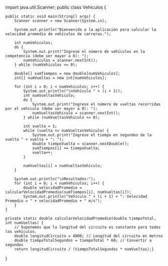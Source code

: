 import java.util.Scanner;
public class Vehiculos {

    public static void main(String[] args) {
        Scanner scanner = new Scanner(System.in);

        System.out.println("Bienvenido a la aplicación para calcular la velocidad promedio de vehículos de carreras.");

        int numVehiculos;
        do {
            System.out.print("Ingrese el número de vehículos en la competencia (debe ser mayor a 0): ");
            numVehiculos = scanner.nextInt();
        } while (numVehiculos <= 0);

        double[] sumTiempos = new double[numVehiculos];
        int[] numVueltas = new int[numVehiculos];

        for (int i = 0; i < numVehiculos; i++) {
            System.out.println("\nVehículo " + (i + 1));
            int numVueltasVehiculo;
            do {
                System.out.print("Ingrese el número de vueltas recorridas por el vehículo (debe ser mayor a 0): ");
                numVueltasVehiculo = scanner.nextInt();
            } while (numVueltasVehiculo <= 0);

            int vuelta = 1;
            while (vuelta <= numVueltasVehiculo) {
                System.out.print("Ingrese el tiempo en segundos de la vuelta " + vuelta + ": ");
                double tiempoVuelta = scanner.nextDouble();
                sumTiempos[i] += tiempoVuelta;
                vuelta++;
            }

            numVueltas[i] = numVueltasVehiculo;
        }

        System.out.println("\nResultados:");
        for (int i = 0; i < numVehiculos; i++) {
            double velocidadPromedio = calcularVelocidadPromedio(sumTiempos[i], numVueltas[i]);
            System.out.println("Vehículo " + (i + 1) + ": Velocidad Promedio = " + velocidadPromedio + " m/s");
        }
    }

    private static double calcularVelocidadPromedio(double tiempoTotal, int numVueltas) {
        // Suponemos que la longitud del circuito es constante para todos los vehículos.
        double longitudCircuito = 4000; // Longitud del circuito en metros
        double tiempoTotalSegundos = tiempoTotal * 60; // Convertir a segundos
        return longitudCircuito / (tiempoTotalSegundos * numVueltas);}
}
